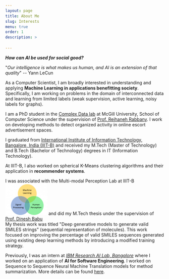 ```yaml
---
layout: page
title: About Me
slug: Interests
menu: true
order: 1
description: >
   
---
```

  **_How can AI be used for social good?_**

"*Our intelligence is what makes us human, and AI is an extension of that quality*" -- Yann LeCun

As a Computer Scientist, I am broadly interested in understanding and applying <b>Machine Learning in applications benefitting society</b>. Specifically, I am working on problems in the domain of interconnected data and learning from limited labels (weak supervision, active learning, noisy labels for graphs).

I am a PhD student in the <a href="https://complexdatalabmcgill.github.io/">Complex Data lab</a> at McGill University, School of Computer Science under the supervision of <a href="http://www.reirab.com/">Prof. Reihaneh Rabbany</a>. I work on developing methods to detect organized activity in online escort advertisement spaces. 

 
I graduated from <a href="https://www.iiitb.ac.in/">International Institute of Information Technology, Bangalore, India (IIIT-B)</a> and received my M.Tech (Master of Technology) and B.Tech (Bachelor of Technology) degrees in IT (Information Technology). 

At IIIT-B, I also worked on spherical K-Means clustering algorithms and their application in <b>recommender systems</b>.

I was associated with the Multi-modal Perception Lab at IIIT-B 
<a href="http://mpl.iiitb.ac.in/"> <img border="0" src="/assets/img/mpl.png" width="133" height="100"></a>
and did my M.Tech thesis under the supervision of <a href="https://www.iiitb.ac.in/faculty_page.php?name=dineshbabujayagopi">Prof. Dinesh Babu</a>
<br> My thesis work was titled "Deep generative models to generate valid SMILES strings" (sequential representation of molecules). This work focused on improving the percentage of valid SMILES sequences generated using existing deep learning methods by introducing a modified training strategy. 
 

Previously, I was an intern at <a href="http://www.research.ibm.com/labs/india/"><i>IBM Research AI Lab, Bangalore</i></a> where I worked on an application of <b>AI for Software Engineering</b>. I worked on Sequence to Sequence Neural Machine Translation models for method summarization. More details can be found <a href="https://nair-p.github.io/projects/">here</a>.




